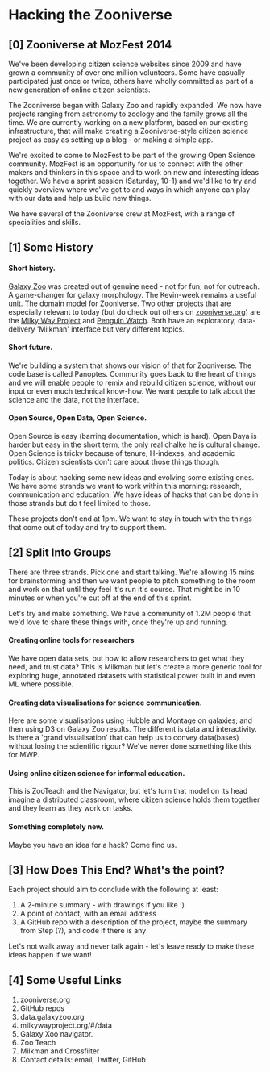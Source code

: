 # Hacking the Zooniverse
## [0] Zooniverse at MozFest 2014

We've been developing citizen science websites since 2009 and have grown a community of over one million volunteers. Some have casually participated just once or twice, others have wholly committed as part of a new generation of online citizen scientists.

The Zooniverse began with Galaxy Zoo and rapidly expanded. We now have projects ranging from astronomy to zoology and the family grows all the time. We are currently working on a new platform, based on our existing infrastructure, that will make creating a Zooniverse-style citizen science project as easy as setting up a blog - or making a simple app.

We're excited to come to MozFest to be part of the growing Open Science community. MozFest is an opportunity for us to connect with the other makers and thinkers in this space and to work on new and interesting ideas together. We have a sprint session  (Saturday, 10-1) and we'd like to try and quickly overview where we've got to and ways in which anyone can play with our data and help us build new things.

We have several of the Zooniverse crew at MozFest, with a range of specialities and skills. 

## [1] Some History

#### Short history.

[Galaxy Zoo](http://zoo1.galaxyzoo.org) was created out of genuine need - not for fun, not for outreach. A game-changer for galaxy morphology. The Kevin-week remains a useful unit. The domain model for Zooniverse. Two other projects that are especially relevant to today (but do check out others on [zooniverse.org](zooniverse.org)) are the [Milky Way Project](http://www.milkywayproject.org) and [Penguin Watch](http://www.penguinwatch.org). Both have an exploratory, data-delivery 'Milkman' interface but very different topics.

#### Short future.
We're building a system that shows our vision of that for Zooniverse. The code base is called Panoptes. Community goes back to the heart of things and we will enable people to remix and rebuild citizen science, without our input or even much technical know-how. We want people to talk about the science and the data, not the interface.

#### Open Source, Open Data, Open Science.
Open Source is easy (barring documentation, which is hard). Open Daya is harder but easy in the short term, the only real chalke he is cultural change. Open Science is tricky because of tenure, H-indexes, and academic politics. Citizen scientists don't care about those things though.

Today is about hacking some new ideas and evolving some existing ones. We have some strands we want to work within this morning: research, communication and education. We have ideas of hacks that can be done in those strands but do t feel limited to those.

These projects don't end at 1pm. We want to stay in touch with the things that come out of today and try to support them.

## [2] Split Into Groups

There are three strands. Pick one and start talking. We're allowing 15 mins for brainstorming and then we want people to pitch something to the room and work on that until they feel it's run it's course. That might be in 10 minutes or when you're cut off at the end of this sprint. 

Let's try and make something. We have a community of 1.2M people that we'd love to share these things with, once they're up and running.

#### Creating online tools for researchers

We have open data sets, but how to allow researchers to get what they need, and trust data? This is Milkman but let's create a more generic tool for exploring huge, annotated datasets with statistical power built in and even ML where possible.

#### Creating data visualisations for science communication.
Here are some visualisations using Hubble and Montage on galaxies; and then using D3 on Galaxy Zoo results. The different is data and interactivity. Is there a 'grand visualisation' that can help us to convey data(bases) without losing the scientific rigour? We've never done something like this for MWP.

#### Using online citizen science for informal education.

This is ZooTeach and the Navigator, but let's turn that model on its head imagine a distributed classroom, where citizen science holds them together and they learn as they work on tasks.

#### Something completely new.

Maybe you have an idea for a hack? Come find us.

## [3] How Does This End? What's the point?

Each project should aim to conclude with the following at least:

1. A 2-minute summary - with drawings if you like :)
2. A point of contact, with an email address
3. A GitHub repo with a description of the project, maybe the summary from Step (?), and code if there is any 

Let's not walk away and never talk again - let's leave ready to make these ideas happen if we want!

## [4] Some Useful Links

  1. zooniverse.org
  2. GitHub repos 
  3. data.galaxyzoo.org
  4. milkywayproject.org/#/data
  5. Galaxy Xoo navigator. 
  6. Zoo Teach
  7. Milkman and Crossfilter
  8. Contact details: email, Twitter, GitHub
